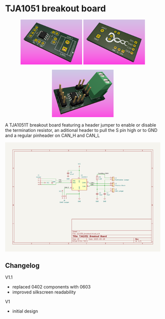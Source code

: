 # TJA1051 breakout board

<p align="center">
    <img src="images/1.png" alt="Photo1" width="200"/>
    <img src="images/2.png" alt="Photo2" width="200"/>
</p>
<p align="center">
    <img src="images/3.png" alt="Photo3" width="200"/>
</p>

A TJA1051T breakout board featuring a header jumper to enable or disable the termination resistor, an aditional header to pull the S pin high or to GND and a regular pinheader on CAN_H and CAN_L

![alt text](images/schematic.png)

## Changelog
V1.1
- replaced 0402 components with 0603
- improved silkscreen readability

V1
- initial design